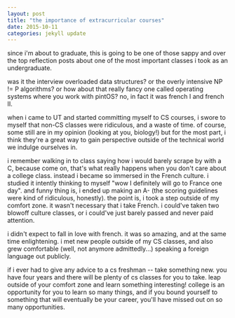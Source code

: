 ```yaml
---
layout: post
title: "the importance of extracurricular courses"
date: 2015-10-11
categories: jekyll update
---
```


since i'm about to graduate, this is going to be one of those sappy and over the top reflection posts about one of the most important classes i took as an undergraduate. 

was it the interview overloaded data structures? or the overly intensive NP != P algorithms? or how about that really fancy one called operating systems where you work with pintOS? no, in fact it was french I and french II. 

when i came to UT and started committing myself to CS courses, i swore to myself that non-CS classes were ridiculous, and a waste of time. of course, some still are in my opinion (looking at you, biology!) but for the most part, i think they're a great way to gain perspective outside of the technical world we indulge ourselves in. 

i remember walking in to class saying how i would barely scrape by with a C, because come on, that's what really happens when you don't care about a college class. instead i became so immersed in the French culture. i studied it intently thinking to myself "wow I definitely will go to France one day". and funny thing is, i ended up making an A- (the scoring guidelines were kind of ridiculous, honestly). the point is, i took a step outside of my comfort zone. it wasn't necessary that i take French. i could've taken two blowoff culture classes, or i could've just barely passed and never paid attention.

i didn't expect to fall in love with french. it was so amazing, and at the same time enlightening. i met new people outside of my CS classes, and also grew comfortable (well, not anymore admittedly...) speaking a foreign language out publicly. 

if i ever had to give any advice to a cs freshman -- take something new. you have four years and there will be plenty of cs classes for you to take. leap outside of your comfort zone and learn something interesting! college is an opportunity for you to learn so many things, and if you bound yourself to something that will eventually be your career, you'll have missed out on so many opportunities.
